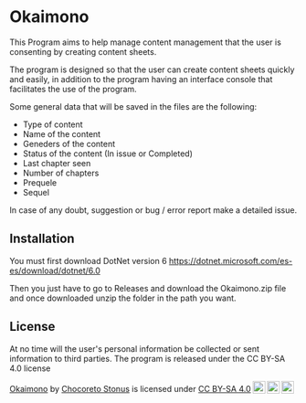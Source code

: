 # Okaimono
This Program aims to help manage content management
that the user is consenting by creating content sheets.

The program is designed so that the user can create content sheets
quickly and easily, in addition to the program having an interface
console that facilitates the use of the program.

Some general data that will be saved in the files are the following:

- Type of content
- Name of the content
- Geneders of the content
- Status of the content (In issue or Completed)
- Last chapter seen
- Number of chapters
- Prequele
- Sequel

In case of any doubt, suggestion or bug / error report make a detailed issue.

## Installation
You must first download DotNet version 6
https://dotnet.microsoft.com/es-es/download/dotnet/6.0

Then you just have to go to Releases and download the Okaimono.zip file and once downloaded
unzip the folder in the path you want.

## License
At no time will the user's personal information be collected or sent
information to third parties. The program is released under the CC BY-SA 4.0 license
<p xmlns:cc="http://creativecommons.org/ns#" xmlns:dct="http://purl.org/dc/terms/"><a property="dct:title" rel="cc:attributionURL" href="https://github.com/MrChocoreto/Okaimono">Okaimono</a> by <a rel="cc:attributionURL dct:creator" property="cc:attributionName" href="https://github.com/MrChocoreto">Chocoreto Stonus</a> is licensed under <a href="http://creativecommons.org/licenses/by-sa/4.0/?ref=chooser-v1" target="_blank" rel="license noopener noreferrer" style="display:inline-block;">CC BY-SA 4.0<img style="height:22px!important;margin-left:3px;vertical-align:text-bottom;" src="https://mirrors.creativecommons.org/presskit/icons/cc.svg?ref=chooser-v1"><img style="height:22px!important;margin-left:3px;vertical-align:text-bottom;" src="https://mirrors.creativecommons.org/presskit/icons/by.svg?ref=chooser-v1"><img style="height:22px!important;margin-left:3px;vertical-align:text-bottom;" src="https://mirrors.creativecommons.org/presskit/icons/sa.svg?ref=chooser-v1"></a></p>



